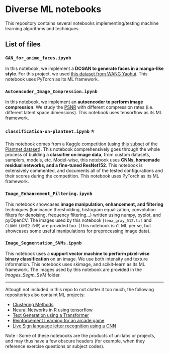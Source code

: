 # Diverse ML notebooks

This repository contains several notebooks implementing/testing machine learning algorithms and techniques. 

## List of files

### `GAN_for_anime_faces.ipynb`
 
In this notebook, we implement a **DCGAN to generate faces in a manga-like style**. For this project, we used [this dataset from WANG Yaohui](https://gitlab.inria.fr/yaowang/gan_class_images.git). This notebook uses PyTorch as its ML framework.
 
### `Autoencoder_Image_Compression.ipynb`

In this notebook, we implement an **autoencoder to perform image compression**. We study the [PSNR](https://en.wikipedia.org/wiki/Peak_signal-to-noise_ratio) with different compression rates (i.e. different latent space dimensions). This notebook uses tensorflow as its ML framework.

### `classification-on-plantnet.ipynb` ⭐

This notebook comes from a Kaggle competition (using [this subset](https://gitlab.inria.fr/cgarcin/plantnet_dataset) of the [Plantnet dataset](https://plantnet.org/en/)). This notebook comprehensively goes through the whole process of building a **classifier on image data**, from custom datasets, samplers, models, etc. Model-wise, this notebook uses **CNNs, homemade residual networks, and a fine-tuned ResNet152**. This notebook is extensively commented, and documents all of the tested configurations and their scores during the competition. This notebook uses PyTorch as its ML framework.
 
### `Image_Enhancement_Filtering.ipynb`

This notebook showcases **image manipulation, enhancement, and filtering** techniques (luminance thresholding, histogram equalization, convolution filters for denoising, frequency filtering...) written using numpy, pyplot, and pyOpenCV. The images used by this notebook (`lena_gray_512.tif` and `CLOWN_LUMI2.BMP`) are provided too. (This notebook isn't ML per se, but showcases some useful manipulations for preprocessing image data).

### `Image_Segmentation_SVMs.ipynb`

This notebook uses a **support vector machine to perform pixel-wise binary classification** on an image. We use both intensity and texture information. This notebook uses skimage, and scikit-learn as its ML framework. The images used by this notebook are provided in the *Images_Segm_SVM* folder.

---
Altough not included in this repo to not clutter it too much, the following repositories also containt ML projects:
 - [Clustering Methods](https://github.com/CyprienGille/Basic-Clustering-Methods)
 - [Neural Networks in R using tensorflow](https://github.com/CyprienGille/Chocolate-Bar-Rating-Using-NNs)
 - [Text Generation using a Transformer](https://github.com/CyprienGille/Critical-Role-Text-Generation)
 - [Reinforcement Learning for an arcade game](https://github.com/CyprienGille/Atari-Freeway-Reinforcement-Learning-Project-RAM-only)
 - [Live Sign language letter recognition using a CNN](https://github.com/CyprienGille/CNN-Live-Sign-Language-Recognition)

Note : Some of these notebooks are the products of uni labs or projects, and may thus have a few obscure headers (for example, when they reference exercise questions or subject codes).
